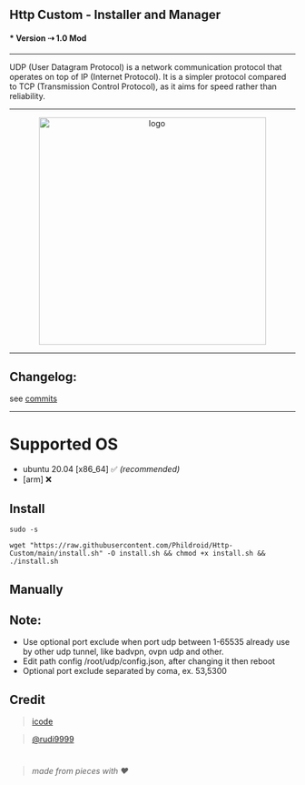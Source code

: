 ## Http Custom - Installer and Manager
#### * Version ⇢ 1.0 Mod
---
UDP (User Datagram Protocol) is a network communication protocol that operates on top of IP (Internet Protocol). It is a simpler protocol compared to TCP (Transmission Control Protocol), as it aims for speed rather than reliability.


---
<center><img src="https://raw.githubusercontent.com/Phildroid/Http-Custom/main/bin/logo.jpg" alt="logo" width="400"/></center>

---
## Changelog: 
see [commits](https://github.com/Phildroid/Http-Custom/commits/main)

---

# Supported OS
- ubuntu 20.04 [x86_64] ✅ _(recommended)_
- [arm] ❌

## Install
```
sudo -s
``` 
```
wget "https://raw.githubusercontent.com/Phildroid/Http-Custom/main/install.sh" -O install.sh && chmod +x install.sh && ./install.sh
```


## Manually

## Note: 
 * Use optional port exclude when port udp between 1-65535 already use by other udp tunnel, like badvpn, ovpn udp and other.
 * Edit path config /root/udp/config.json, after changing it then reboot
 * Optional port exclude separated by coma, ex. 53,5300

## Credit
 > [icode](https://t.me/icode1)

 > [@rudi9999]()

#
  > _made from pieces with ❤️_
#
